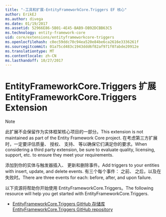 ```yaml
---
title: "-工具和扩展-EntityFrameworkCore.Triggers EF 核心"
author: ErikEJ
ms.author: divega
ms.date: 01/19/2017
ms.assetid: 52966E86-5B01-4E45-BAB9-DB92DCBB63C5
ms.technology: entity-framework-core
uid: core/extensions/entityframeworkcore-triggers
ms.openlocfilehash: c0ec59ddc70c94ea520e84be6ca2616e3336261f
ms.sourcegitcommit: 01a75cd483c1943ddd6f82af971f07abde20912e
ms.translationtype: MT
ms.contentlocale: zh-CN
ms.lasthandoff: 10/27/2017
---
```

# <a name="entityframeworkcoretriggers-extension"></a><span data-ttu-id="1f7a8-102">EntityFrameworkCore.Triggers 扩展</span><span class="sxs-lookup"><span data-stu-id="1f7a8-102">EntityFrameworkCore.Triggers Extension</span></span>

> [!NOTE]  
> <span data-ttu-id="1f7a8-103">此扩展不会保留作为实体框架核心项目的一部分。</span><span class="sxs-lookup"><span data-stu-id="1f7a8-103">This extension is not maintained as part of the Entity Framework Core project.</span></span> <span data-ttu-id="1f7a8-104">在考虑第三方扩展时，一定要评估质量、 授权、 支持、 等以确保它们满足你的要求。</span><span class="sxs-lookup"><span data-stu-id="1f7a8-104">When considering a third party extension, be sure to evaluate quality, licensing, support, etc. to ensure they meet your requirements.</span></span>

<span data-ttu-id="1f7a8-105">添加到你的实体与触发器插入、 更新和删除事件。</span><span class="sxs-lookup"><span data-stu-id="1f7a8-105">Add triggers to your entities with insert, update, and delete events.</span></span> <span data-ttu-id="1f7a8-106">有三个每个事件： 之前、 之后，以及在失败时。</span><span class="sxs-lookup"><span data-stu-id="1f7a8-106">There are three events for each: before, after, and upon failure.</span></span>

<span data-ttu-id="1f7a8-107">以下资源将帮助你开始使用 EntityFrameworkCore.Triggers。</span><span class="sxs-lookup"><span data-stu-id="1f7a8-107">The following resource will help you get started with EntityFrameworkCore.Triggers.</span></span>
* [<span data-ttu-id="1f7a8-108">EntityFrameworkCore.Triggers GitHub 存储库</span><span class="sxs-lookup"><span data-stu-id="1f7a8-108">EntityFrameworkCore.Triggers GitHub repository</span></span>](https://github.com/NickStrupat/EntityFramework.Triggers/)
